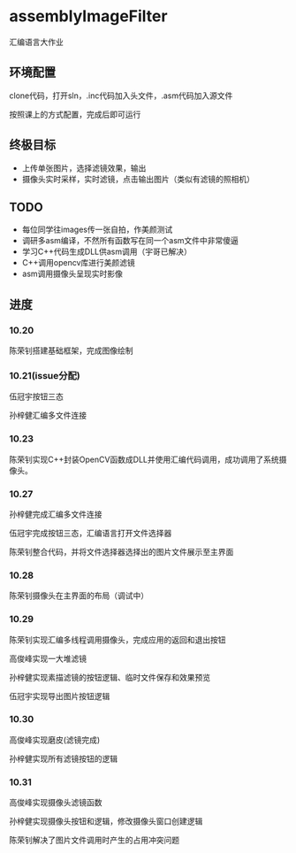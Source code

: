 # assemblyImageFilter
汇编语言大作业

## 环境配置
clone代码，打开sln，.inc代码加入头文件，.asm代码加入源文件

按照课上的方式配置，完成后即可运行

## 终极目标
+ 上传单张图片，选择滤镜效果，输出
+ 摄像头实时采样，实时滤镜，点击输出图片（类似有滤镜的照相机）

## TODO
+ 每位同学往images传一张自拍，作美颜测试
+ 调研多asm编译，不然所有函数写在同一个asm文件中非常傻逼
+ 学习C++代码生成DLL供asm调用（宇哥已解决）
+ C++调用opencv库进行美颜滤镜
+ asm调用摄像头呈现实时影像


## 进度
### 10.20
陈荣钊搭建基础框架，完成图像绘制

### 10.21(issue分配)
伍冠宇按钮三态

孙梓健汇编多文件连接

### 10.23
陈荣钊实现C++封装OpenCV函数成DLL并使用汇编代码调用，成功调用了系统摄像头。

### 10.27
孙梓健完成汇编多文件连接

伍冠宇完成按钮三态，汇编语言打开文件选择器

陈荣钊整合代码，并将文件选择器选择出的图片文件展示至主界面

### 10.28
陈荣钊摄像头在主界面的布局（调试中）

### 10.29
陈荣钊实现汇编多线程调用摄像头，完成应用的返回和退出按钮

高俊峰实现一大堆滤镜

孙梓健实现素描滤镜的按钮逻辑、临时文件保存和效果预览

伍冠宇实现导出图片按钮逻辑

### 10.30
高俊峰实现磨皮(滤镜完成)

孙梓健实现所有滤镜按钮的逻辑

### 10.31
高俊峰实现摄像头滤镜函数

孙梓健实现摄像头按钮和逻辑，修改摄像头窗口创建逻辑

陈荣钊解决了图片文件调用时产生的占用冲突问题
